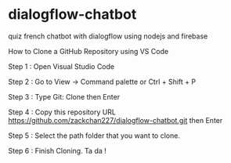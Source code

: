 # dialogflow-chatbot
quiz french chatbot with dialogflow using nodejs and firebase

How to Clone a GitHub Repository using VS Code

Step 1 : Open Visual Studio Code

Step 2 : Go to View -> Command palette or Ctrl + Shift + P

Step 3 : Type Git: Clone then Enter

Step 4 : Copy this repository URL https://github.com/zackchan227/dialogflow-chatbot.git then Enter

Step 5 : Select the path folder that you want to clone.

Step 6 : Finish Cloning. Ta da !
